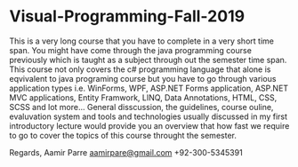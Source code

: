 # Visual-Programming-Fall-2019
This is a very long course that you have to complete in a very short time span. You might have come through the java programming course previously which is taught as a subject through out the semester time span. This course not only covers the c# programming language that alone is eqvivalent to java programing course but you have to go through various application types i.e. WinForms, WPF, ASP.NET Forms application, ASP.NET MVC applications, Entity Framwork, LINQ, Data Annotations, HTML, CSS, SCSS and lot more...
General disscussion, the guidelines, course ouline, evaluvation system and tools and technologies usually discussed in my first introductory lecture would provide you an overview that how fast we require to go to cover the topics of this course throught the semester. 

Regards,
Aamir Parre
aamirpare@gmail.com
+92-300-5345391

